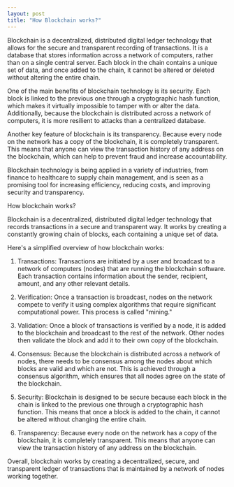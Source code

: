 ```yaml
---
layout: post
title: "How Blockchain works?"
---
```


Blockchain is a decentralized, distributed digital ledger technology that allows for the secure and transparent recording of transactions. It is a database that stores information across a network of computers, rather than on a single central server. Each block in the chain contains a unique set of data, and once added to the chain, it cannot be altered or deleted without altering the entire chain.

One of the main benefits of blockchain technology is its security. Each block is linked to the previous one through a cryptographic hash function, which makes it virtually impossible to tamper with or alter the data. Additionally, because the blockchain is distributed across a network of computers, it is more resilient to attacks than a centralized database.

Another key feature of blockchain is its transparency. Because every node on the network has a copy of the blockchain, it is completely transparent. This means that anyone can view the transaction history of any address on the blockchain, which can help to prevent fraud and increase accountability.

Blockchain technology is being applied in a variety of industries, from finance to healthcare to supply chain management, and is seen as a promising tool for increasing efficiency, reducing costs, and improving security and transparency.

How blockchain works?

Blockchain is a decentralized, distributed digital ledger technology that records transactions in a secure and transparent way. It works by creating a constantly growing chain of blocks, each containing a unique set of data.

Here's a simplified overview of how blockchain works:

1. Transactions: Transactions are initiated by a user and broadcast to a network of computers (nodes) that are running the blockchain software. Each transaction contains information about the sender, recipient, amount, and any other relevant details.

2. Verification: Once a transaction is broadcast, nodes on the network compete to verify it using complex algorithms that require significant computational power. This process is called "mining."

3. Validation: Once a block of transactions is verified by a node, it is added to the blockchain and broadcast to the rest of the network. Other nodes then validate the block and add it to their own copy of the blockchain.

4. Consensus: Because the blockchain is distributed across a network of nodes, there needs to be consensus among the nodes about which blocks are valid and which are not. This is achieved through a consensus algorithm, which ensures that all nodes agree on the state of the blockchain.

5. Security: Blockchain is designed to be secure because each block in the chain is linked to the previous one through a cryptographic hash function. This means that once a block is added to the chain, it cannot be altered without changing the entire chain.

6. Transparency: Because every node on the network has a copy of the blockchain, it is completely transparent. This means that anyone can view the transaction history of any address on the blockchain.

Overall, blockchain works by creating a decentralized, secure, and transparent ledger of transactions that is maintained by a network of nodes working together.
